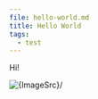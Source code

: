 ```yaml
---
file: hello-world.md
title: Hello World
tags:
  - test
---
```


Hi!

<script>
    import Box from "$lib/Box.svelte";
    import ImageSrc from "$lib/assets/drums.png";
</script>

<Box />

<img src={ImageSrc} alt={ImageSrc}/>